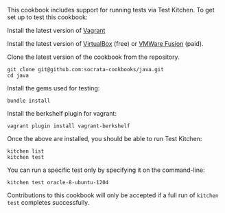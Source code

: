 This cookbook includes support for running tests via Test Kitchen. To get set up to test this cookbook:

Install the latest version of [Vagrant](http://www.vagrantup.com/downloads.html)

Install the latest version of [VirtualBox](https://www.virtualbox.org/wiki/Downloads) (free) or [VMWare Fusion](http://www.vmware.com/products/fusion) (paid).

Clone the latest version of the cookbook from the repository.

    git clone git@github.com:socrata-cookbooks/java.git
    cd java

Install the gems used for testing:

    bundle install

Install the berkshelf plugin for vagrant:

    vagrant plugin install vagrant-berkshelf

Once the above are installed, you should be able to run Test Kitchen:

    kitchen list
    kitchen test

You can run a specific test only by specifying it on the command-line:

    kitchen test oracle-8-ubuntu-1204
    
Contributions to this cookbook will only be accepted if a full run of `kitchen test` completes successfully.
